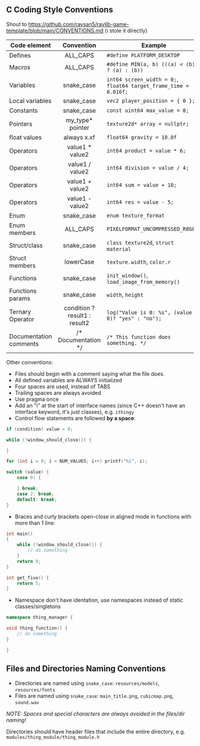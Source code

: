 ## C Coding Style Conventions

Shout to https://github.com/raysan5/raylib-game-template/blob/main/CONVENTIONS.md (i stole it directly)

Code element | Convention | Example
--- | :---: | ---
Defines | ALL_CAPS | `#define PLATFORM_DESKTOP`
Macros | ALL_CAPS | `#define MIN(a, b) (((a) < (b)) ? (a) : (b))`
Variables | snake_case | `int64 screen_width = 0;`, `float64 target_frame_time = 0.016f;`
Local variables | snake_case | `vec2 player_position = { 0 };`
Constants | snake_case | `const uint64 max_value = 8;`
Pointers | my_type* pointer | `texture2d* array = nullptr;`
float values | always x.xf | `float64 gravity = 10.0f`
Operators | value1 * value2 | `int64 product = value * 6;`
Operators | value1 / value2 | `int64 division = value / 4;`
Operators | value1 + value2 | `int64 sum = value + 10;`
Operators | value1 - value2 | `int64 res = value - 5;`
Enum | snake_case | `enum texture_format`
Enum members | ALL_CAPS | `PIXELFORMAT_UNCOMPRESSED_R8G8B8`
Struct/class | snake_case | `class texture2d`, `struct material`
Struct members | lowerCase | `texture.width`, `color.r`
Functions | snake_case | `init_window()`, `load_image_from_memory()`
Functions params | snake_case | `width`, `height`
Ternary Operator | condition ? result1 : result2 | `log("Value is 0: %s", (value == 0)? "yes" : "no");`
Documentation comments | /\* Documentation \*/ | `/* This function does something. */`

Other conventions:
 - Files should begin with a comment saying what the file does.
 - All defined variables are ALWAYS initialized
 - Four spaces are used, instead of TABS
 - Trailing spaces are always avoided
 - Use pragma once
 - Add an "i" at the start of interface names (since C++ doesn't have an interface keyword, it's just classes), e.g. `ithingy`
 - Control flow statements are followed **by a space**:
```c
if (condition) value = 0;

while (!window_should_close()) {

}

for (int i = 0; i < NUM_VALUES; i++) printf("%i", i);

switch (value) {
    case 0: {

    } break;
    case 2: break;
    default: break;
}
```
 - Braces and curly brackets open-close in aligned mode in functions with more than 1 line:
```c
int main()
{
    while (!window_should_close()) {
        // do something
    }
    return 0;
}

int get_five() {
    return 5;
}
```
 - Namespace don't have identation, use namespaces instead of static classes/singletons
```cpp
namespace thing_manager {

void thing_function() {
    // do something
}

}
```

## Files and Directories Naming Conventions

  - Directories are named using `snake_case`: `resources/models`, `resources/fonts`
  - Files are named using `snake_case`: `main_title.png`, `cubicmap.png`, `sound.wav`

_NOTE: Spaces and special characters are always avoided in the files/dir naming!_

Directories should have header files that include the entire directory, e.g. `modules/thing_module/thing_module.h`